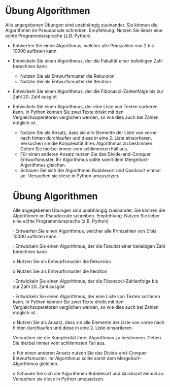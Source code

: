 
# Übung Algorithmen

Alle angegebenen Übungen sind unabhängig zueinander. Sie
können die Algorithmen im Pseudocode schreiben. Empfehlung: Nutzen Sie lieber
eine echte Programmiersprache (z.B. Python)

* Entwerfen Sie einen Algorithmus, welcher alle Primzahlen von 2 bis 10000 auflisten kann
* Entwickeln Sie einen Algorithmus, der die Fakultät einer beliebigen Zahl berechnen kann

  * Nutzen Sie als Entwurfsmuster die Rekursion
  * Nutzen Sie als Entwurfsmuster die Iteration
* Entwickeln Sie einen Algorithmus, der die Fibonacci-Zahlenfolge bis zur Zahl 20. Zahl ausgibt
* Entwickeln Sie einen Algorithmus, der eine Liste von Texten sortieren kann. In Python können Sie zwei Texte direkt mit den Vergleichsoperatoren verglichen werden, so wie dies auch bei Zahlen möglich
  ist.

  * Nutzen Sie als Ansatz, dass sie alle Elemente der Liste von vorne nach hinten durchlaufen und diese in eine 2. Liste einsortieren. Versuchen sie die Komplexität ihres Algorithmus zu bestimmen. Gehen Sie hierbei immer vom schlimmsten Fall aus.
  * Für einen anderen Ansatz nutzen Sie das Divide-and-Conquer Entwurfsmuster. Ihr Algorithmus sollte somit dem MergeSort-Algorithmus gleichen.
  * Schauen Sie sich die Algorithmen Bubblesort und Quicksort einmal an. Versuchen sie diese in Python umzusetzen.

  # Übung Algorithmen

  Alle angegebenen Übungen sind unabhängig zueinander. Sie
  können die Algorithmen im Pseudocode schreiben. Empfehlung: Nutzen Sie lieber
  eine echte Programmiersprache (z.B. Python)

  ·
  Entwerfen Sie einen Algorithmus, welcher alle
  Primzahlen von 2 bis 10000 auflisten kann

  ·
  Entwickeln Sie einen Algorithmus, der die
  Fakultät einer beliebigen Zahl berechnen kann

  o
  Nutzen Sie als Entwurfsmuster die Rekursion

  o
  Nutzen Sie als Entwurfsmuster die Iteration

  ·
  Entwickeln Sie einen Algorithmus, der die
  Fibonacci-Zahlenfolge bis zur Zahl 20. Zahl ausgibt

  ·
  Entwickeln Sie einen Algorithmus, der eine Liste
  von Texten sortieren kann. In Python können Sie zwei Texte direkt mit den
  Vergleichsoperatoren verglichen werden, so wie dies auch bei Zahlen möglich
  ist.

  o
  Nutzen Sie als Ansatz, dass sie alle Elemente
  der Liste von vorne nach hinten durchlaufen und diese in eine 2. Liste
  einsortieren.

  Versuchen sie die Komplexität ihres Algorithmus zu bestimmen. Gehen Sie hierbei
  immer vom schlimmsten Fall aus.

  o
  Für einen anderen Ansatz nutzen Sie das
  Divide-and-Conquer Entwurfsmuster. Ihr Algorithmus sollte somit dem
  MergeSort-Algorithmus gleichen.

  o
  Schauen Sie sich die Algorithmen Bubblesort und
  Quicksort einmal an. Versuchen sie diese in Python umzusetzen.
